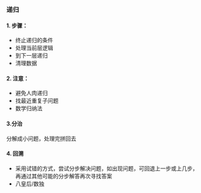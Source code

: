 ### 递归

#### 1. 步骤：

- 终止递归的条件
- 处理当前层逻辑
- 到下一层递归
- 清理数据

#### 2. 注意：

- 避免人肉递归
- 找最近重复子问题
- 数学归纳法

#### 3.分治

分解成小问题，处理完拼回去

#### 4. 回溯

- 采用试错的方式，尝试分步解决问题，如出现问题，可回退上一步或上几步，再通过其他可能的分步解答再次寻找答案
- 八皇后/数独